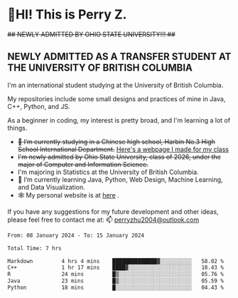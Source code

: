 # 🌄HI! This is Perry Z. <br> #
<s>## NEWLY ADMITTED BY OHIO STATE UNIVERSITY!!! ##</s>
## NEWLY ADMITTED AS A TRANSFER STUDENT AT THE UNIVERSITY OF BRITISH COLUMBIA ##
I'm an international student studying at the University of British Columbia. <br>

My repositories include some small designs and practices of mine in Java, C++, Python, and JS. <br>

As a beginner in coding, my interest is pretty broad, and I'm learning a lot of things. <br>
- <s>🔭 I’m currently studying in a Chinese high school, Harbin No.3 High School International Department.</s> [Here's a webpage I made for my class](https://perry2004.github.io/weirdos/)
- <s> I'm newly admitted by Ohio State University, class of 2026, under the major of Computer and Information Science. </s>
- I'm majoring in Statistics at the University of British Columbia. 
- 🌱 I’m currently learning Java, Python, Web Design, Machine Learning, and Data Visualization. 
- 🕸️ My personal website is at <a href="https://zhu-yp.cn">here</a> .  

If you have any suggestions for my future development and other ideas, please feel free to contact me at: 📫 [perryzhu2004@outlook.com](mailto:perryzhu2004@outlook.com)

<!--START_SECTION:waka-->

```txt
From: 08 January 2024 - To: 15 January 2024

Total Time: 7 hrs

Markdown         4 hrs 4 mins    ██████████████▓░░░░░░░░░░   58.02 %
C++              1 hr 17 mins    ████▓░░░░░░░░░░░░░░░░░░░░   18.43 %
R                24 mins         █▒░░░░░░░░░░░░░░░░░░░░░░░   05.76 %
Java             23 mins         █▒░░░░░░░░░░░░░░░░░░░░░░░   05.59 %
Python           18 mins         █░░░░░░░░░░░░░░░░░░░░░░░░   04.43 %
```

<!--END_SECTION:waka-->
